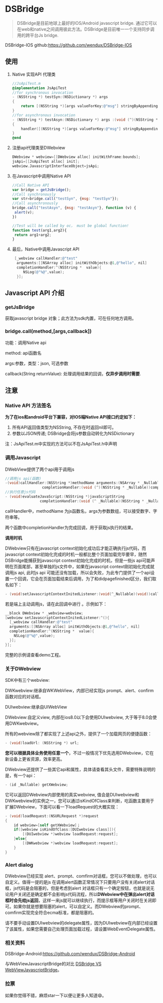 # DSBridge

> DSBridge是目前地球上最好的IOS/Android   javascript bridge. 通过它可以在web和native之间调用彼此方法。DSBridge是目前唯一一个支持同步调用的跨平台Js bridge.

DSBridge-IOS github:https://github.com/wendux/DSBridge-IOS

## 使用

1. Native 实现API 代理类

   ```objective-c
   //JsApiTest.m 
   @implementation JsApiTest
   //for synchronous invocation  
   - (NSString *) testSyn:(NSDictionary *) args
   {
       return [(NSString *)[args valueForKey:@"msg"] stringByAppendingString:@"[ syn call]"];
   }
   //for asynchronous invocation
   - (NSString *) testAsyn:(NSDictionary *) args :(void (^)(NSString * _Nullable result))handler
   {
       handler([(NSString *)[args valueForKey:@"msg"] stringByAppendingString:@"[ asyn call]"]);
   }
   @end
   ```

2. 注册api代理类至DWebview

   ```objective-c
   DWebview * webview=[[DWebview alloc] initWithFrame:bounds];
   jsApi=[[JsApiTest alloc] init];
   webview.JavascriptInterfaceObject=jsApi;
   ```

3. 在Javascript中调用Native API

   ```javascript
   //Call Native API
   var bridge = getJsBridge();
   //Call synchronously 
   var str=bridge.call("testSyn", {msg: "testSyn"});
   //Call asynchronously
   bridge.call("testAsyn", {msg: "testAsyn"}, function (v) {
    alert(v);
   })

   //Test will be called by oc， must be global function!
   function test(arg1,arg2){
    return arg1+arg2;
   }
   ```

4. 最后，Native中调用Javascript API

   ```objective-c
    [_webview callHandler:@"test"
     arguments:[[NSArray alloc] initWithObjects:@1,@"hello", nil]
     completionHandler:^(NSString *  value){
     	NSLog(@"%@",value);
     }];
   ```



## Javascript API 介绍

### getJsBridge

获取javascript bridge 对象；此方法为sdk内置，可在任何地方调用。

### bridge.call(method,[args,callback])

功能：调用Native api

method: api函数名

args:参数，类型：json, 可选参数

callback(String returnValue): 处理调用结果的回调，**仅异步调用时需要**.



## 注意

### Native API 方法签名

**为了在ios和android平台下兼容，对IOS端Native API接口约定如下：**

1. 所有API返回值类型为NSString, 不存在时返回nil即可。
2. 参数以JSON传递; DSBridge会将js参数自动转化为NSDictionary 

注：JsApiTest.m中实现的方法可以不在JsApiTest.h中声明

### 调用Javascript

DWebView提供了两个api用于调用js

```objective-c
//调用js api(函数)
-(void)callHandler:(NSString *)methodName arguments:(NSArray * _Nullable)args 
  				 completionHandler:(void (^)(NSString * _Nullable))completionHandler;
//执行任意js代码
- (void)evaluateJavaScript:(NSString *)javaScriptString 
  				completionHandler:(void (^ _Nullable)(NSString * _Nullable))completionHandler;
```

callHandler中，methodName 为js函数名，args为参数数组，可以接受数字、字符串等。

两个函数中completionHandler为完成回调，用于获取js执行的结果。

**调用时机**

DWebview只有在javascript context初始化成功后才能正确执行js代码，而javascript context初始化完成的时机一般都比整个页面加载完毕要早，随然DSBridge能捕获到javascript context初始化完成的时机，但是一些js api可能声明在页面尾部，甚至单独的js文件中，如果在javascript context刚初始化完成就调用js api, 此时js api 可能还没有加载，所以会失败，为此专门提供了一个api设置一个回调，它会在页面加载结束后调用，为了和didpagefinished区分，我们取名如下：

```objective-c
- (void)setJavascriptContextInitedListener:(void(^_Nullable)(void))callback;
```

 若是端上主动调用js，请在此回调中进行 。示例如下：

```objective-c
__block DWebview * _webview=webview;
[webview setJavascriptContextInitedListener:^(){
  [_webview callHandler:@"test"
  arguments:[[NSArray alloc] initWithObjects:@1,@"hello", nil]
  completionHandler:^(NSString *  value){
  	NSLog(@"%@",value);
  }];
}];
```

完整的示例请查看demo工程。


### 关于DWebview

SDK中有三个webview:

DWKwebview:继承自WKWebView，内部已经实现js prompt、alert、confirm函数对应的对话框。

DUIwebview:继承自UIWebView

DWebview:自定义view, 内部在ios8.0以下会使用DUIwebview, 大于等于8.0会使用DWKwebview。

所有的webview除了都实现了上述api之外，提供了一个加载网页的便捷函数：

```objective-c
- (void)loadUrl: (NSString *) url;
```

 **您可以根据具体业务使用任意一个**，不过一般情况下优先选用DWebview，它在新设备上更省资源，效率更高。

DWebview还提供了一些其它api和属性，具体请查看其头文件，需要特殊说明的是，有一个api：

```objective-c
- (id _Nullable) getXWebview;
```

它可以返回DWebview内部使用的真实webview, 值会是DUIwebview和DWKwebview的实例之一，您可以通过isKindOfClass来判断，吃函数主要用于扩展DWebview，下面可以看一下loadRequest的大概实现：

```objective-c
- (void)loadRequest:(NSURLRequest *)request
{
  	id webview=[self getXWebview]；
    if([webview isKindOfClass:[DUIwebview class]]){
        [(DUIwebview *)webview loadRequest:request];
    }else{
        [(DWKwebview *)webview loadRequest:request];
    }
}
```

### Alert dialog

DWebview已经实现 alert、prompt、comfirm对话框，您可以不做处理，也可以自定义。值得一提的是js 在调用alert函数正常情况下只要用户没有关闭alert对话框，js代码是会阻塞的，但是考虑到alert 对话框只有一个确定按钮，也就是说无论用户关闭还是确定都不会影响js代码流程，所以**DWebview中在弹出alert对话框时会先给js返回**，这样一来js就可以继续执行，而提示框等用户关闭时在关闭即可。如果你就是想要阻塞的alert，可以自定义。而DWebview的prompt、comfirm实现完全符合ecma标准，都是阻塞的。

请不要手动设置DUIwebview的delegate属性，因为DUIwebview在内部已经设置了该属性，如果您需要自己处理页面加载过程，请设置WebEventDelegate属性。

### 相关资料

DSBridge-Android:https://github.com/wendux/DSBridge-Android

与WebViewJavascriptBridge的对比 [DSBridge VS WebViewJavascriptBridge]( http://www.jianshu.com/p/d967b0d85b97)。

### 拉票

如果你觉得不错，麻烦star一下以便让更多人知道😄。

